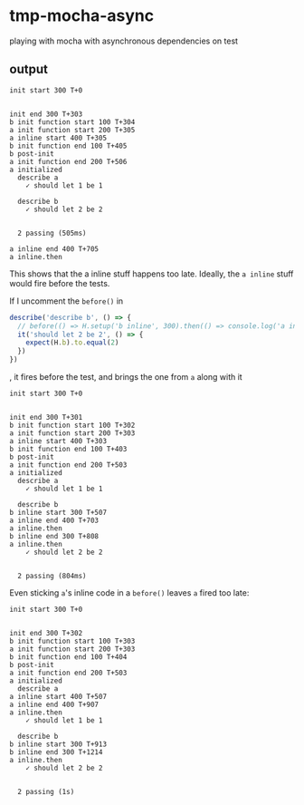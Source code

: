 # tmp-mocha-async
playing with mocha with asynchronous dependencies on test

## output
```
init start 300 T+0


init end 300 T+303
b init function start 100 T+304
a init function start 200 T+305
a inline start 400 T+305
b init function end 100 T+405
b post-init
a init function end 200 T+506
a initialized
  describe a
    ✓ should let 1 be 1

  describe b
    ✓ should let 2 be 2


  2 passing (505ms)

a inline end 400 T+705
a inline.then
```
This shows that the a inline stuff happens too late. Ideally, the `a inline` stuff would fire before the tests.

If I uncomment the `before()` in
``` js
describe('describe b', () => {
  // before(() => H.setup('b inline', 300).then(() => console.log('a inline.then')))
  it('should let 2 be 2', () => {
    expect(H.b).to.equal(2)
  })
})
```
, it fires before the test, and brings the one from `a` along with it
```
init start 300 T+0


init end 300 T+301
b init function start 100 T+302
a init function start 200 T+303
a inline start 400 T+303
b init function end 100 T+403
b post-init
a init function end 200 T+503
a initialized
  describe a
    ✓ should let 1 be 1

  describe b
b inline start 300 T+507
a inline end 400 T+703
a inline.then
b inline end 300 T+808
a inline.then
    ✓ should let 2 be 2


  2 passing (804ms)
```
Even sticking `a`'s inline code in a `before()` leaves `a` fired too late:
```
init start 300 T+0


init end 300 T+302
b init function start 100 T+303
a init function start 200 T+303
b init function end 100 T+404
b post-init
a init function end 200 T+503
a initialized
  describe a
a inline start 400 T+507
a inline end 400 T+907
a inline.then
    ✓ should let 1 be 1

  describe b
b inline start 300 T+913
b inline end 300 T+1214
a inline.then
    ✓ should let 2 be 2


  2 passing (1s)
```
